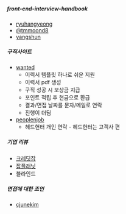 ##### front-end-interview-handbook
* [ryuhangyeong](https://github.com/ryuhangyeong/learn-javascript/tree/master/interview)
* [@tmmoond8](https://velog.io/@tmmoond8/%ED%94%84%EB%A1%A0%ED%8A%B8%EC%97%94%EB%93%9C-%EA%B0%9C%EB%B0%9C%EC%9E%90-%EC%9D%B8%ED%84%B0%EB%B7%B0-%ED%9B%84%EA%B8%B0-%EB%A9%B4%EC%A0%91-%EC%A7%88%EB%AC%B8-%EC%A0%95%EB%A6%AC-%EC%9E%91%EC%84%B1-%EC%A4%91)
* [yangshun](https://github.com/yangshun/front-end-interview-handbook/blob/master/Translations/Korean/README.md)

##### 구직사이트 
* [wanted](https://www.wanted.co.kr/)
  * 이력서 템플릿 하나로 쉬운 지원
  * 이력서 pdf 생성
  * 구직 성공 시 보상금 지급
  * 포인트 적립 후 현금으로 환급
  * 결과/면접 날짜를 문자/메일로 연락 
  * 진행이 더딤
* [peoplenjob](https://www.peoplenjob.com/)
  * 헤드헌터 개인 연락 - 헤드헌터는 고객사 편

##### 기업 리뷰
* [크레딧잡](https://kreditjob.com/)
* [잡플래닛](https://www.jobplanet.co.kr/welcome/index)
* 블라인드

##### 면접에 대한 조언
* [cjunekim](https://www.facebook.com/cjunekim/posts/2460952463933306)



